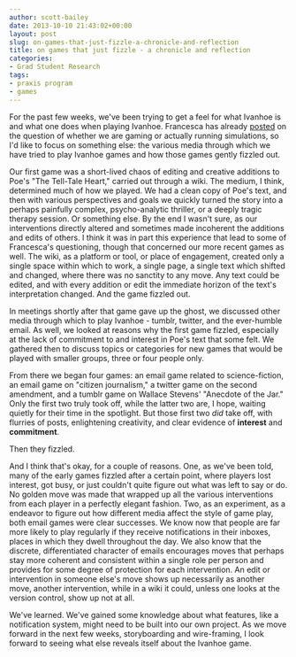 ```yaml
---
author: scott-bailey
date: 2013-10-10 21:43:02+00:00
layout: post
slug: on-games-that-just-fizzle-a-chronicle-and-reflection
title: on games that just fizzle - a chronicle and reflection
categories:
- Grad Student Research
tags:
- praxis program
- games
---
```


For the past few weeks, we've been trying to get a feel for what Ivanhoe is and what one does when playing Ivanhoe. Francesca has already [posted](http://www.scholarslab.org/grad-student-research/are-we-gaming-or-just-simulating/) on the question of whether we are gaming or actually running simulations, so I'd like to focus on something else: the various media through which we have tried to play Ivanhoe games and how those games gently fizzled out.

Our first game was a short-lived chaos of editing and creative additions to Poe's "The Tell-Tale Heart," carried out through a wiki. The medium, I think, determined much of how we played. We had a clean copy of Poe's text, and then with various perspectives and goals we quickly turned the story into a perhaps painfully complex, psycho-analytic thriller, or a deeply tragic therapy session. Or something else. By the end I wasn't sure, as our interventions directly altered and sometimes made incoherent the additions and edits of others. I think it was in part this experience that lead to some of Francesca's questioning, though that concerned our more recent games as well. The wiki, as a platform or tool, or place of engagement, created only a single space within which to work, a single page, a single text which shifted and changed, where there was no sanctity to any move. Any text could be edited, and with every addition or edit the immediate horizon of the text's interpretation changed. And the game fizzled out.

In meetings shortly after that game gave up the ghost, we discussed other media through which to play Ivanhoe - tumblr, twitter, and the ever-humble email. As well, we looked at reasons why the first game fizzled, especially at the lack of commitment to and interest in Poe's text that some felt. We gathered then to discuss topics or categories for new games that would be played with smaller groups, three or four people only.

From there we began four games: an email game related to science-fiction, an email game on "citizen journalism," a twitter game on the second amendment, and a tumblr game on Wallace Stevens' "Anecdote of the Jar." Only the first two truly took off, while the latter two are, I hope, waiting quietly for their time in the spotlight. But those first two _did_ take off, with flurries of posts, enlightening creativity, and clear evidence of **interest** and **commitment**.

Then they fizzled.

And I think that's okay, for a couple of reasons. One, as we've been told, many of the early games fizzled after a certain point, where players lost interest, got busy, or just couldn't quite figure out what was left to say or do. No golden move was made that wrapped up all the various interventions from each player in a perfectly elegant fashion. Two, as an experiment, as a endeavor to figure out how different media affect the style of game play, both email games were clear successes. We know now that people are far more likely to play regularly if they receive notifications in their inboxes, places in which they dwell throughout the day. We also know that the discrete, differentiated character of emails encourages moves that perhaps stay more coherent and consistent within a single role per person and provides for some degree of protection for each intervention. An edit or intervention in someone else's move shows up necessarily as another move, another intervention, while in a wiki it could, unless one looks at the version control, show up not at all.

We've learned. We've gained some knowledge about what features, like a notification system, might need to be built into our own project. As we move forward in the next few weeks, storyboarding and wire-framing, I look forward to seeing what else reveals itself about the Ivanhoe game.
